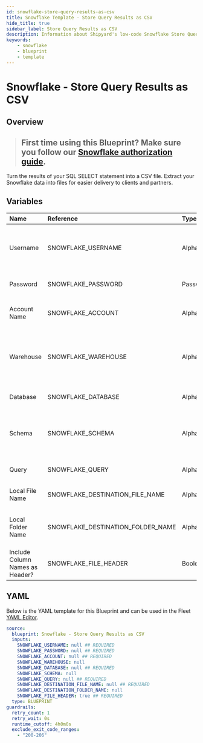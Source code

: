 ```yaml
---
id: snowflake-store-query-results-as-csv
title: Snowflake Template - Store Query Results as CSV
hide_title: true
sidebar_label: Store Query Results as CSV
description: Information about Shipyard's low-code Snowflake Store Query Results as CSV blueprint. Turn the results of your SQL SELECT statement into a CSV file. Extract your Snowflake data into files for easier delivery to clients and partners.
keywords:
    - snowflake
    - blueprint
    - template
---
```


# Snowflake - Store Query Results as CSV

## Overview

> ## **First time using this Blueprint? Make sure you follow our [Snowflake authorization guide](https://www.shipyardapp.com/docs/blueprint-library/snowflake/snowflake-authorization/)**.

Turn the results of your SQL SELECT statement into a CSV file. Extract your Snowflake data into files for easier delivery to clients and partners.



## Variables

| Name                            | Reference                         | Type         | Required           | Default | Options | Description                                                                                                                          |
|:--------------------------------|:----------------------------------|:-------------|:-------------------|:--------|:--------|:-------------------------------------------------------------------------------------------------------------------------------------|
| Username                        | SNOWFLAKE_USERNAME                | Alphanumeric | :white_check_mark: | -       | -       | The Snowflake Username that has access to the table/schema/warehouse that you want to execute a query against.                       |
| Password                        | SNOWFLAKE_PASSWORD                | Password     | :white_check_mark: | -       | -       | The password associated with your Username.                                                                                          |
| Account Name                    | SNOWFLAKE_ACCOUNT                 | Alphanumeric | :white_check_mark: | -       | -       | Typically found in the URL you use to access Snowflake, before `.snowflakecomputing.com`.                                            |
| Warehouse                       | SNOWFLAKE_WAREHOUSE               | Alphanumeric | :heavy_minus_sign: | -       | -       | The name of the Warehouse you want your query to run in. If left blank, will use the default Warehouse associated with the Username. |
| Database                        | SNOWFLAKE_DATABASE                | Alphanumeric | :white_check_mark: | -       | -       | The name of the Database that you want to run a query against.                                                                       |
| Schema                          | SNOWFLAKE_SCHEMA                  | Alphanumeric | :heavy_minus_sign: | -       | -       | The name of the Schema you want to run a query against. If left blank, it's expected that your query will include the schema in it.  |
| Query                           | SNOWFLAKE_QUERY                   | Alphanumeric | :white_check_mark: | -       | -       | A SQL query with a SELECT statement that returns data.                                                                               |
| Local File Name                 | SNOWFLAKE_DESTINATION_FILE_NAME   | Alphanumeric | :white_check_mark: | -       | -       | The file name that you want your generated CSV to have.                                                                              |
| Local Folder Name               | SNOWFLAKE_DESTINATION_FOLDER_NAME | Alphanumeric | :heavy_minus_sign: | -       | -       | The folder structure that you want your CSV to be created in. If left blank, the file will be created in the home directory.         |
| Include Column Names as Header? | SNOWFLAKE_FILE_HEADER             | Boolean      | :white_check_mark: | true    | -       | If checked, your CSV file will include a header row with column names.                                                               |


## YAML

Below is the YAML template for this Blueprint and can be used in the Fleet [YAML Editor](../../reference/fleets/yaml-editor.md).

```yaml
source:
  blueprint: Snowflake - Store Query Results as CSV
  inputs:
    SNOWFLAKE_USERNAME: null ## REQUIRED
    SNOWFLAKE_PASSWORD: null ## REQUIRED
    SNOWFLAKE_ACCOUNT: null ## REQUIRED
    SNOWFLAKE_WAREHOUSE: null 
    SNOWFLAKE_DATABASE: null ## REQUIRED
    SNOWFLAKE_SCHEMA: null 
    SNOWFLAKE_QUERY: null ## REQUIRED
    SNOWFLAKE_DESTINATION_FILE_NAME: null ## REQUIRED
    SNOWFLAKE_DESTINATION_FOLDER_NAME: null 
    SNOWFLAKE_FILE_HEADER: true ## REQUIRED
  type: BLUEPRINT
guardrails:
  retry_count: 1
  retry_wait: 0s
  runtime_cutoff: 4h0m0s
  exclude_exit_code_ranges:
    - "200-206"
```
